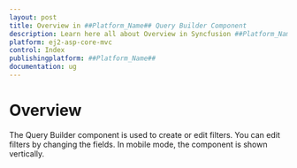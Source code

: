 ```yaml
---
layout: post
title: Overview in ##Platform_Name## Query Builder Component
description: Learn here all about Overview in Syncfusion ##Platform_Name## Query Builder component and more.
platform: ej2-asp-core-mvc
control: Index
publishingplatform: ##Platform_Name##
documentation: ug
---
```


# Overview

The Query Builder component is used to create or edit filters. You can edit filters by changing the fields. In mobile mode, the component is shown vertically.
